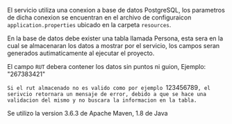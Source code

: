 El servicio utiliza una conexion a base de datos PostgreSQL,
los parametros de dicha conexion se encuentran en el archivo de configuraicon
`application.properties` ubicado en la carpeta `resources`.

En la base de datos debe exister una tabla llamada Persona, esta sera
en la cual se almacenaran los datos a mostrar por el servicio, los campos
seran generados autimaticamente al ejecutar el proyecto.

El campo `RUT` debera contener los datos sin puntos ni guion, 
Ejemplo: "267383421"

`Si el rut almacenado no es valido como por ejemplo `123456789`, el serivcio retornara
un mensaje de error, debido a que se hace una validacion del mismo y no buscara la informacion
en la tabla.`

Se utilizo la version 3.6.3 de Apache Maven, 1.8 de Java